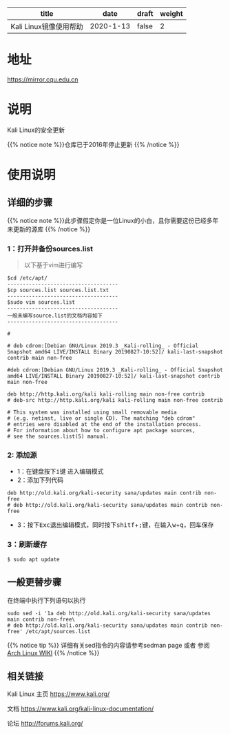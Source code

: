| title | date | draft | weight |
| --- | --- | --- | --- |
| Kali Linux镜像使用帮助 | 2020-1-13 | false | 2 |

# 地址
https://mirror.cqu.edu.cn
# 说明
Kali Linux的安全更新

{{% notice note %}}仓库已于2016年停止更新 {{% /notice %}}
# 使用说明
## 详细的步骤
{{% notice note %}}此步骤假定你是一位Linux的小白，且你需要这份已经多年未更新的源库 {{% /notice %}}
### 1：打开并备份sources.list
> 以下基于vim进行编写
```
$cd /etc/apt/
------------------------------------
$cp sources.list sources.list.txt
------------------------------------
$sudo vim sources.list
------------------------------------
一般未编写source.list的文档内容如下
------------------------------------

# 

# deb cdrom:[Debian GNU/Linux 2019.3 _Kali-rolling_ - Official Snapshot amd64 LIVE/INSTALL Binary 20190827-10:52]/ kali-last-snapshot contrib main non-free

#deb cdrom:[Debian GNU/Linux 2019.3 _Kali-rolling_ - Official Snapshot amd64 LIVE/INSTALL Binary 20190827-10:52]/ kali-last-snapshot contrib main non-free

deb http://http.kali.org/kali kali-rolling main non-free contrib
# deb-src http://http.kali.org/kali kali-rolling main non-free contrib

# This system was installed using small removable media
# (e.g. netinst, live or single CD). The matching "deb cdrom"
# entries were disabled at the end of the installation process.
# For information about how to configure apt package sources,
# see the sources.list(5) manual.
```
### 2: 添加源
* 1：在键盘按下<kbd>i</kbd>键 进入编辑模式
* 2：添加下列代码
```
deb http://old.kali.org/kali-security sana/updates main contrib non-free
# deb http://old.kali.org/kali-security sana/updates main contrib non-free
```
* 3：按下<kbd>Exc</kbd>退出编辑模式，同时按下<kbd>shitf</kbd>+<kbd>;</kbd>键，在输入<kbd>w</kbd>+<kbd>q</kbd>，回车保存 
### 3：刷新缓存
```
$ sudo apt update
```
## 一般更替步骤
在终端中执行下列语句以执行
```
sudo sed -i '1a deb http://old.kali.org/kali-security sana/updates main contrib non-free\
# deb http://old.kali.org/kali-security sana/updates main contrib non-free' /etc/apt/sources.list
```
{{% notice tip %}} 详细有关sed指令的内容请参考sedman page 或者 参阅 [Arch Linux WIKI] {{% /notice %}}

[Arch Linux WIKI]: https://wiki.archlinux.org/index.php/Core_utilities#Essentials

## 相关链接
Kali Linux 主页 https://www.kali.org/

文档 https://www.kali.org/kali-linux-documentation/

论坛 http://forums.kali.org/